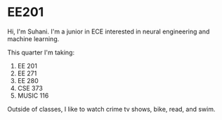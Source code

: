 # EE201

Hi, I'm Suhani. I'm a junior in ECE interested in neural engineering and machine learning.

This quarter I'm taking:
1. EE 201
2. EE 271
3. EE 280
4. CSE 373
5. MUSIC 116

Outside of classes, I like to watch crime tv shows, bike, read, and swim.
